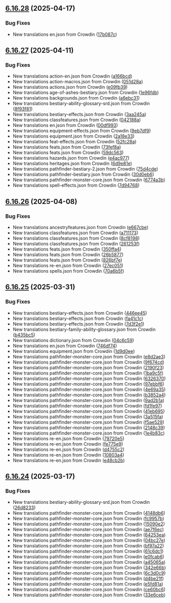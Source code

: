 ## [6.16.28](https://github.com/allnnde/pf2e-esp-translation/compare/v6.16.27...v6.16.28) (2025-04-17)


### Bug Fixes

* New translations en.json from Crowdin ([17b087c](https://github.com/allnnde/pf2e-esp-translation/commit/17b087c1832ad251e50dd270cccdf37e20574171))



## [6.16.27](https://github.com/allnnde/pf2e-esp-translation/compare/v6.16.26...v6.16.27) (2025-04-11)


### Bug Fixes

* New translations action-en.json from Crowdin ([a166bcd](https://github.com/allnnde/pf2e-esp-translation/commit/a166bcd32ea8edc705ebe620799caa85d7d41698))
* New translations action-macros.json from Crowdin ([051d28a](https://github.com/allnnde/pf2e-esp-translation/commit/051d28a484bddf554ce8736af95c70589f614d31))
* New translations actions.json from Crowdin ([e09fb39](https://github.com/allnnde/pf2e-esp-translation/commit/e09fb39df2f1d7e63e8bf029cbfe7ae44f2d5427))
* New translations age-of-ashes-bestiary.json from Crowdin ([1e96fdb](https://github.com/allnnde/pf2e-esp-translation/commit/1e96fdbc7596b9bada547dd638e59ed0282d310c))
* New translations backgrounds.json from Crowdin ([a6ebc31](https://github.com/allnnde/pf2e-esp-translation/commit/a6ebc31cae3874d8758c8128f1ece76161c2bb22))
* New translations bestiary-ability-glossary-srd.json from Crowdin ([8f93f81](https://github.com/allnnde/pf2e-esp-translation/commit/8f93f81e9eec0faeeaf150d8e680156464a3b6a3))
* New translations bestiary-effects.json from Crowdin ([3aa245a](https://github.com/allnnde/pf2e-esp-translation/commit/3aa245a9576a75944194eb2f458c3c3cc407a060))
* New translations classfeatures.json from Crowdin ([042188a](https://github.com/allnnde/pf2e-esp-translation/commit/042188a5fa8aa6aefd1e82a2cf960d72fc47e162))
* New translations en.json from Crowdin ([00df993](https://github.com/allnnde/pf2e-esp-translation/commit/00df99310ab3498ce780eeb837c8ddbece780e48))
* New translations equipment-effects.json from Crowdin ([9eb7df9](https://github.com/allnnde/pf2e-esp-translation/commit/9eb7df9d8ee58c6fbef26c1f68761655a672d2cf))
* New translations equipment.json from Crowdin ([2a18e33](https://github.com/allnnde/pf2e-esp-translation/commit/2a18e33327944a77ad7f93953cb1f27645750277))
* New translations feat-effects.json from Crowdin ([52fc28a](https://github.com/allnnde/pf2e-esp-translation/commit/52fc28a503626a0263dc5a58cdb0f9b917aeee88))
* New translations feats.json from Crowdin ([73fef8a](https://github.com/allnnde/pf2e-esp-translation/commit/73fef8a51e7b090ff40e0797c89a619999a6bf63))
* New translations feats.json from Crowdin ([59dc563](https://github.com/allnnde/pf2e-esp-translation/commit/59dc56368babcee8439d738d331ddb772db26237))
* New translations hazards.json from Crowdin ([e4ac977](https://github.com/allnnde/pf2e-esp-translation/commit/e4ac97798c5b9596e5a3ba718c50a8a07faea936))
* New translations heritages.json from Crowdin ([6d9e81e](https://github.com/allnnde/pf2e-esp-translation/commit/6d9e81ea462ca348b8a55929a54d449d6df327b9))
* New translations pathfinder-bestiary-2.json from Crowdin ([75d4cde](https://github.com/allnnde/pf2e-esp-translation/commit/75d4cde4c43473b0419bfc355a88b8f297bf6a3d))
* New translations pathfinder-bestiary.json from Crowdin ([30d0eb6](https://github.com/allnnde/pf2e-esp-translation/commit/30d0eb692cfba5ce8e7d9c0882a437dc5627428c))
* New translations pathfinder-monster-core.json from Crowdin ([6774a3b](https://github.com/allnnde/pf2e-esp-translation/commit/6774a3b5e5f2cfe9df6ef93121ac83d93561816e))
* New translations spell-effects.json from Crowdin ([7d94768](https://github.com/allnnde/pf2e-esp-translation/commit/7d9476846435b92f27e165a98771240ac285d49b))



## [6.16.26](https://github.com/allnnde/pf2e-esp-translation/compare/v6.16.25...v6.16.26) (2025-04-08)


### Bug Fixes

* New translations ancestryfeatures.json from Crowdin ([e667cbe](https://github.com/allnnde/pf2e-esp-translation/commit/e667cbe8f8406a219e26f4c095bf00a8edf27238))
* New translations classfeatures.json from Crowdin ([a711173](https://github.com/allnnde/pf2e-esp-translation/commit/a7111734e35a322a6bc19efc257895b62fd2a081))
* New translations classfeatures.json from Crowdin ([8cf8198](https://github.com/allnnde/pf2e-esp-translation/commit/8cf8198b3ed89089688c5f76635fd33be114c9f7))
* New translations classfeatures.json from Crowdin ([261253f](https://github.com/allnnde/pf2e-esp-translation/commit/261253f324014a9de61079784d38f33ee1b3696c))
* New translations feats.json from Crowdin ([350ffa4](https://github.com/allnnde/pf2e-esp-translation/commit/350ffa442feb73124c9a39e53106ef9e08d72718))
* New translations feats.json from Crowdin ([26b5877](https://github.com/allnnde/pf2e-esp-translation/commit/26b5877616560e4b070b9703abe30a4d043b3b78))
* New translations feats.json from Crowdin ([826bf7e](https://github.com/allnnde/pf2e-esp-translation/commit/826bf7e0ba330f42f72ca4f3b270b608e2bc1393))
* New translations re-en.json from Crowdin ([27ec051](https://github.com/allnnde/pf2e-esp-translation/commit/27ec05196535684a1e27f1b0508a07a82892e133))
* New translations spells.json from Crowdin ([70a6b5f](https://github.com/allnnde/pf2e-esp-translation/commit/70a6b5f5ae31b6785bfd9118f53b487fcb336471))



## [6.16.25](https://github.com/allnnde/pf2e-esp-translation/compare/v6.16.24...v6.16.25) (2025-03-31)


### Bug Fixes

* New translations bestiary-effects.json from Crowdin ([446ee45](https://github.com/allnnde/pf2e-esp-translation/commit/446ee452d0920e484b5597b05fcd1e00b970173b))
* New translations bestiary-effects.json from Crowdin ([fa41c1c](https://github.com/allnnde/pf2e-esp-translation/commit/fa41c1ce5d5f60c1fe4b252606df1aeaed2d0dc0))
* New translations bestiary-effects.json from Crowdin ([7d3f2e1](https://github.com/allnnde/pf2e-esp-translation/commit/7d3f2e1d4c82f9c1079223b037b94ab629d77bf5))
* New translations bestiary-family-ability-glossary.json from Crowdin ([b435bc5](https://github.com/allnnde/pf2e-esp-translation/commit/b435bc5022b022ad7cac2f543e8e064a243f8c77))
* New translations dictionary.json from Crowdin ([04c6c59](https://github.com/allnnde/pf2e-esp-translation/commit/04c6c590bf7077c2a7d9621f06d3e7ddd9ab8979))
* New translations en.json from Crowdin ([746df74](https://github.com/allnnde/pf2e-esp-translation/commit/746df742b922bc8c40596a733d00d9903f160273))
* New translations equipment.json from Crowdin ([1d9d0ee](https://github.com/allnnde/pf2e-esp-translation/commit/1d9d0ee4bbbef3f7312ea01ccfbeebb597e5b307))
* New translations pathfinder-monster-core.json from Crowdin ([e8d2ae3](https://github.com/allnnde/pf2e-esp-translation/commit/e8d2ae3be014a9568085750f1e892e4c6af2ed28))
* New translations pathfinder-monster-core.json from Crowdin ([9f674cd](https://github.com/allnnde/pf2e-esp-translation/commit/9f674cd68ff98f9995ad9677f9ae4189f2a9ddb5))
* New translations pathfinder-monster-core.json from Crowdin ([2190f23](https://github.com/allnnde/pf2e-esp-translation/commit/2190f237998cca145edf318ec139249b3f1e7ad6))
* New translations pathfinder-monster-core.json from Crowdin ([1ba9c5f](https://github.com/allnnde/pf2e-esp-translation/commit/1ba9c5fcb957d12e027d927ff11fb0ae33fa7c28))
* New translations pathfinder-monster-core.json from Crowdin ([6326370](https://github.com/allnnde/pf2e-esp-translation/commit/6326370c1121ef442597dc820cce49a5741748fd))
* New translations pathfinder-monster-core.json from Crowdin ([97ebbf6](https://github.com/allnnde/pf2e-esp-translation/commit/97ebbf62286a6fc73d26290bcea76df7642ac8f1))
* New translations pathfinder-monster-core.json from Crowdin ([4e69a35](https://github.com/allnnde/pf2e-esp-translation/commit/4e69a35a6743c53e39be1eec8e191b2e02be52e6))
* New translations pathfinder-monster-core.json from Crowdin ([b3852a4](https://github.com/allnnde/pf2e-esp-translation/commit/b3852a40eac32923489d43a6c271cb87b01cbe8b))
* New translations pathfinder-monster-core.json from Crowdin ([9ad2b1a](https://github.com/allnnde/pf2e-esp-translation/commit/9ad2b1ab0843616a24de8c18cdb568c8c3835879))
* New translations pathfinder-monster-core.json from Crowdin ([fd1fe97](https://github.com/allnnde/pf2e-esp-translation/commit/fd1fe9778bf6f1afc2a58829a0b534bb880cbcbc))
* New translations pathfinder-monster-core.json from Crowdin ([41eb695](https://github.com/allnnde/pf2e-esp-translation/commit/41eb695100c1190c9dd39954549f393bcb5a47dd))
* New translations pathfinder-monster-core.json from Crowdin ([3a515fa](https://github.com/allnnde/pf2e-esp-translation/commit/3a515fa7c9811a95cff29272a770fceba4750af9))
* New translations pathfinder-monster-core.json from Crowdin ([f5ae529](https://github.com/allnnde/pf2e-esp-translation/commit/f5ae5292b2944067de4736c5b42322e7ceebb0d1))
* New translations pathfinder-monster-core.json from Crowdin ([2148c39](https://github.com/allnnde/pf2e-esp-translation/commit/2148c395975250282b2bf3cdbd198eb3cb751c6d))
* New translations pathfinder-monster-core.json from Crowdin ([1e4b83c](https://github.com/allnnde/pf2e-esp-translation/commit/1e4b83c2a566c6db395c74338f6d924e1887ac93))
* New translations re-en.json from Crowdin ([79720e5](https://github.com/allnnde/pf2e-esp-translation/commit/79720e52b2ea536468ac9b16ebc159e976551229))
* New translations re-en.json from Crowdin ([fe775e9](https://github.com/allnnde/pf2e-esp-translation/commit/fe775e9543c36a7be9bb102182781416dc808f67))
* New translations re-en.json from Crowdin ([d4755c2](https://github.com/allnnde/pf2e-esp-translation/commit/d4755c20ed8edecbcf65cf028815902dcb8b74aa))
* New translations re-en.json from Crowdin ([10803a4](https://github.com/allnnde/pf2e-esp-translation/commit/10803a425c2df80605d868f792d9f31b84f01f90))
* New translations re-en.json from Crowdin ([e48cb2b](https://github.com/allnnde/pf2e-esp-translation/commit/e48cb2bb817f294f38958c61cb75f48a3e9872cd))



## [6.16.24](https://github.com/allnnde/pf2e-esp-translation/compare/v6.16.23...v6.16.24) (2025-03-17)


### Bug Fixes

* New translations bestiary-ability-glossary-srd.json from Crowdin ([26d8233](https://github.com/allnnde/pf2e-esp-translation/commit/26d8233e824ea65a394a64121ced8efc803fba08))
* New translations pathfinder-monster-core.json from Crowdin ([4148db6](https://github.com/allnnde/pf2e-esp-translation/commit/4148db6dfe0463118a74bf9c53ea1522a607c328))
* New translations pathfinder-monster-core.json from Crowdin ([fc9957b](https://github.com/allnnde/pf2e-esp-translation/commit/fc9957b33cab8b8f1bb6195b4b6781e3b9c5d567))
* New translations pathfinder-monster-core.json from Crowdin ([15090e2](https://github.com/allnnde/pf2e-esp-translation/commit/15090e29cd9c6639291273e8df9a26389bf08a1d))
* New translations pathfinder-monster-core.json from Crowdin ([ae7f6ec](https://github.com/allnnde/pf2e-esp-translation/commit/ae7f6ecad7b0fc0aec11a90df943bdac511aba8e))
* New translations pathfinder-monster-core.json from Crowdin ([64253ea](https://github.com/allnnde/pf2e-esp-translation/commit/64253ea9f5028b92ea8f9d372df0ff9811b236d5))
* New translations pathfinder-monster-core.json from Crowdin ([04bc27e](https://github.com/allnnde/pf2e-esp-translation/commit/04bc27edd056f12c2c050835cfa88801ff6df0df))
* New translations pathfinder-monster-core.json from Crowdin ([bf97a22](https://github.com/allnnde/pf2e-esp-translation/commit/bf97a22483ce422a292ce509dd93262e045bf1ab))
* New translations pathfinder-monster-core.json from Crowdin ([61c6dc1](https://github.com/allnnde/pf2e-esp-translation/commit/61c6dc11ed652cd7a16d526078f20edb7791b14b))
* New translations pathfinder-monster-core.json from Crowdin ([e0fcab6](https://github.com/allnnde/pf2e-esp-translation/commit/e0fcab6af0bdadf2e668e4625c98af97768d5e3a))
* New translations pathfinder-monster-core.json from Crowdin ([a45065a](https://github.com/allnnde/pf2e-esp-translation/commit/a45065abf4ec99af5aa26f950f6f4f31e86fd915))
* New translations pathfinder-monster-core.json from Crowdin ([342e66b](https://github.com/allnnde/pf2e-esp-translation/commit/342e66bc4a1d13ac1bdb0263f70698a5ac05bbed))
* New translations pathfinder-monster-core.json from Crowdin ([6c3d0c9](https://github.com/allnnde/pf2e-esp-translation/commit/6c3d0c9df77291bff2ad854e6150d0341c7e758a))
* New translations pathfinder-monster-core.json from Crowdin ([d4be21f](https://github.com/allnnde/pf2e-esp-translation/commit/d4be21f005fc26fa5dd4f0d9577b222047df587b))
* New translations pathfinder-monster-core.json from Crowdin ([e5fd81a](https://github.com/allnnde/pf2e-esp-translation/commit/e5fd81a1a627b1dc942a33f166868b58ebf39525))
* New translations pathfinder-monster-core.json from Crowdin ([ce60bc6](https://github.com/allnnde/pf2e-esp-translation/commit/ce60bc66daaa26031447235d6ac95d4cfdd23cae))
* New translations pathfinder-monster-core.json from Crowdin ([33e6ceb](https://github.com/allnnde/pf2e-esp-translation/commit/33e6ceb70cbdea9045ce5fe0e7036a03648a4816))



